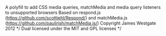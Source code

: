 
A polyfill to add CSS media queries, matchMedia and media query listeners to unsupported browsers
Based on respond.js (https://github.com/scottjehl/Respond/)  and matchMedia.js (https://github.com/paulirish/matchMedia.js/)
Copyright James Westgate 2012 */
Dual licensed under the MIT and GPL licenses */

